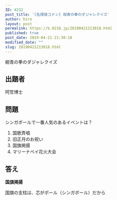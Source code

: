 ```yaml
---
ID: 4232
post_title: '[名探偵コナン] 紺青の拳のダジャレクイズ'
author: hiro
layout: post
permalink: https://b.0218.jp/20190421213018.html
published: true
post_date: 2019-04-21 21:30:18
modified_date: ""
slug: 20190421213018.html
---
```

紺青の拳のダジャレクイズ

<!--more-->

## 出題者
阿笠博士

## 問題

シンガポールで一番人気のあるイベントは？

1. 国歌斉唱
2. 旧正月のお祝い
3. 国旗掲揚
4. マリーナベイ花火大会

## 答え

**国旗掲揚**

国旗の支柱は、芯がポール（シンガポール）だから